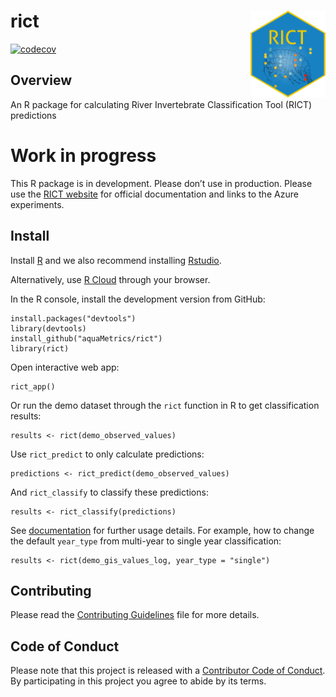 
<!-- README.md is generated from README.Rmd. Please edit that file -->

# rict <img src='man/figures/rict_logo.png' align="right" height="139" />

[![codecov](https://codecov.io/gh/aquaMetrics/rict/branch/master/graph/badge.svg)](https://codecov.io/gh/aquaMetrics/rict?branch=master)

## Overview

An R package for calculating River Invertebrate Classification Tool
(RICT) predictions

# Work in progress

This R package is in development. Please don’t use in production. Please
use the [RICT
website](https://www.fba.org.uk/FBA/Discover-and-Learn/Projects/RIVPACS-RICT/Public/Discover-and-Learn/Projects/RIVPACS-RICT-Landing-Page.aspx?hkey=72b27a8b-d566-4bab-b863-ca39545226ae)
for official documentation and links to the Azure experiments.

## Install

Install [R](rstats.org/install) and we also recommend installing
[Rstudio](rstudio.com/install).

Alternatively, use [R Cloud](https://rstudio.cloud) through your
browser.

In the R console, install the development version from GitHub:

    install.packages("devtools")
    library(devtools)
    install_github("aquaMetrics/rict")
    library(rict)

Open interactive web app:

    rict_app()

Or run the demo dataset through the `rict` function in R to get
classification results:

    results <- rict(demo_observed_values)

Use `rict_predict` to only calculate predictions:

    predictions <- rict_predict(demo_observed_values)

And `rict_classify` to classify these predictions:

    results <- rict_classify(predictions)

See [documentation](https://aquametrics.github.io/rict/) for further
usage details. For example, how to change the default `year_type` from
multi-year to single year classification:

    results <- rict(demo_gis_values_log, year_type = "single")

## Contributing

Please read the [Contributing Guidelines](CONTRIBUTING.md) file for more
details.

## Code of Conduct

Please note that this project is released with a [Contributor Code of
Conduct](CONDUCT.md). By participating in this project you agree to
abide by its terms.
